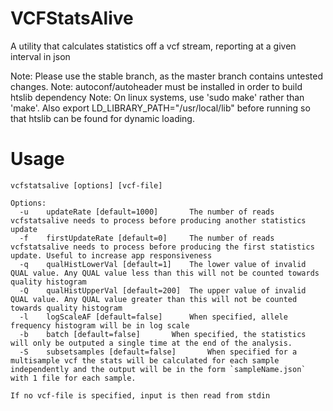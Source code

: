 VCFStatsAlive
=============

A utility that calculates statistics off a vcf stream, reporting at a given
interval in json

Note: Please use the stable branch, as the master branch contains untested changes.
Note: autoconf/autoheader must be installed in order to build htslib dependency
Note: On linux systems, use 'sudo make' rather than 'make'. Also export LD_LIBRARY_PATH="/usr/local/lib" before
running so that htslib can be found for dynamic loading.

Usage
=====

```
vcfstatsalive [options] [vcf-file]

Options:
  -u	updateRate [default=1000]		The number of reads vcfstatsalive needs to process before producing another statistics update
  -f	firstUpdateRate [default=0]		The number of reads vcfstatsalive needs to process before producing the first statistics update. Useful to increase app responsiveness
  -q	qualHistLowerVal [default=1]	The lower value of invalid QUAL value. Any QUAL value less than this will not be counted towards quality histogram
  -Q	qualHistUpperVal [default=200]	The upper value of invalid QUAL value. Any QUAL value greater than this will not be counted towards quality histogram
  -l	logScaleAF [default=false]	    When specified, allele frequency histogram will be in log scale
  -b	batch [default=false]	    When specified, the statistics will only be outputed a single time at the end of the analysis.
  -S	subsetsamples [default=false]	    When specified for a multisample vcf the stats will be calculated for each sample independently and the output will be in the form `sampleName.json` with 1 file for each sample.

If no vcf-file is specified, input is then read from stdin
```
